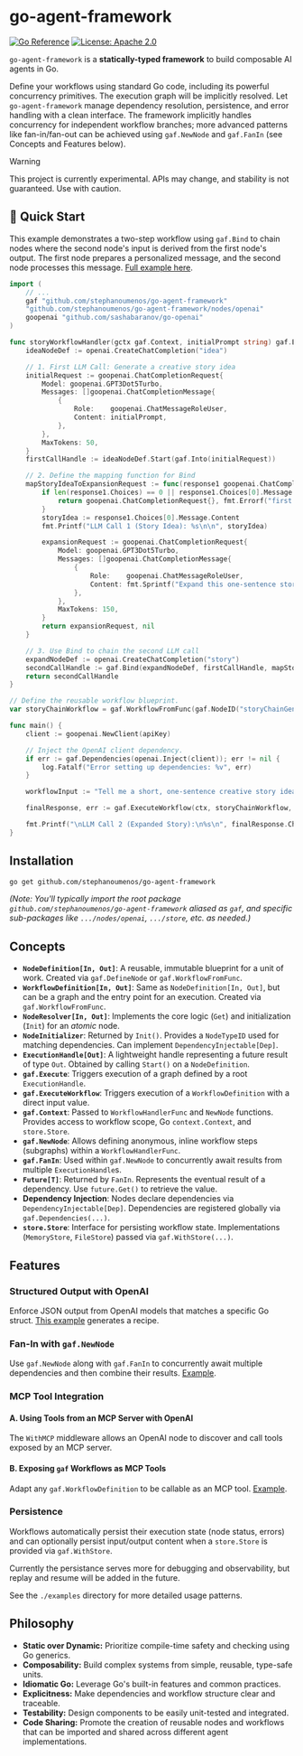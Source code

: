 # go-agent-framework

[![Go Reference](https://pkg.go.dev/badge/github.com/stephanoumenos/go-agent-framework.svg)](https://pkg.go.dev/github.com/stephanoumenos/go-agent-framework) [![License: Apache 2.0](https://img.shields.io/badge/License-Apache_2.0-blue.svg)](https://opensource.org/licenses/Apache-2.0)

`go-agent-framework` is a **statically-typed framework** to build composable AI agents in Go.

Define your workflows using standard Go code, including its powerful concurrency primitives. The execution graph will be implicitly resolved. Let `go-agent-framework` manage dependency resolution, persistence, and error handling with a clean interface. The framework implicitly handles concurrency for independent workflow branches; more advanced patterns like fan-in/fan-out can be achieved using `gaf.NewNode` and `gaf.FanIn` (see Concepts and Features below).

> [!WARNING]
> This project is currently experimental. APIs may change, and stability is not guaranteed. Use with caution.

## 🚀 Quick Start

This example demonstrates a two-step workflow using `gaf.Bind` to chain nodes where the second node's input is derived from the first node's output. The first node prepares a personalized message, and the second node processes this message. [Full example here](examples/simple_chain/example.go).

```go
import (
	// ...
	gaf "github.com/stephanoumenos/go-agent-framework"
	"github.com/stephanoumenos/go-agent-framework/nodes/openai"
	goopenai "github.com/sashabaranov/go-openai"
)

func storyWorkflowHandler(gctx gaf.Context, initialPrompt string) gaf.ExecutionHandle[goopenai.ChatCompletionResponse] {
	ideaNodeDef := openai.CreateChatCompletion("idea")

	// 1. First LLM Call: Generate a creative story idea
	initialRequest := goopenai.ChatCompletionRequest{
		Model: goopenai.GPT3Dot5Turbo,
		Messages: []goopenai.ChatCompletionMessage{
			{
				Role:    goopenai.ChatMessageRoleUser,
				Content: initialPrompt,
			},
		},
		MaxTokens: 50,
	}
	firstCallHandle := ideaNodeDef.Start(gaf.Into(initialRequest))

	// 2. Define the mapping function for Bind
	mapStoryIdeaToExpansionRequest := func(response1 goopenai.ChatCompletionResponse) (goopenai.ChatCompletionRequest, error) {
		if len(response1.Choices) == 0 || response1.Choices[0].Message.Content == "" {
			return goopenai.ChatCompletionRequest{}, fmt.Errorf("first LLM call returned no content")
		}
		storyIdea := response1.Choices[0].Message.Content
		fmt.Printf("LLM Call 1 (Story Idea): %s\n\n", storyIdea)

		expansionRequest := goopenai.ChatCompletionRequest{
			Model: goopenai.GPT3Dot5Turbo,
			Messages: []goopenai.ChatCompletionMessage{
				{
					Role:    goopenai.ChatMessageRoleUser,
					Content: fmt.Sprintf("Expand this one-sentence story idea into a short paragraph: \"%s\"", storyIdea),
				},
			},
			MaxTokens: 150,
		}
		return expansionRequest, nil
	}

	// 3. Use Bind to chain the second LLM call
	expandNodeDef := openai.CreateChatCompletion("story")
	secondCallHandle := gaf.Bind(expandNodeDef, firstCallHandle, mapStoryIdeaToExpansionRequest)
	return secondCallHandle
}

// Define the reusable workflow blueprint.
var storyChainWorkflow = gaf.WorkflowFromFunc(gaf.NodeID("storyChainGenerator"), storyWorkflowHandler)

func main() {
	client := goopenai.NewClient(apiKey)

	// Inject the OpenAI client dependency.
	if err := gaf.Dependencies(openai.Inject(client)); err != nil {
		log.Fatalf("Error setting up dependencies: %v", err)
	}

	workflowInput := "Tell me a short, one-sentence creative story idea."

	finalResponse, err := gaf.ExecuteWorkflow(ctx, storyChainWorkflow, workflowInput)

	fmt.Printf("\nLLM Call 2 (Expanded Story):\n%s\n", finalResponse.Choices[0].Message.Content)
}
```

## Installation

```bash
go get github.com/stephanoumenos/go-agent-framework
```

_(Note: You'll typically import the root package `github.com/stephanoumenos/go-agent-framework` aliased as `gaf`, and specific sub-packages like `.../nodes/openai`, `.../store`, etc. as needed.)_

## Concepts

- **`NodeDefinition[In, Out]`**: A reusable, immutable blueprint for a unit of work. Created via `gaf.DefineNode` or `gaf.WorkflowFromFunc`.
- **`WorkflowDefinition[In, Out]`**: Same as `NodeDefinition[In, Out]`, but can be a graph and the entry point for an execution. Created via `gaf.WorkflowFromFunc`.
- **`NodeResolver[In, Out]`**: Implements the core logic (`Get`) and initialization (`Init`) for an _atomic_ node.
- **`NodeInitializer`**: Returned by `Init()`. Provides a `NodeTypeID` used for matching dependencies. Can implement `DependencyInjectable[Dep]`.
- **`ExecutionHandle[Out]`**: A lightweight handle representing a future result of type `Out`. Obtained by calling `Start()` on a `NodeDefinition`.
- **`gaf.Execute`**: Triggers execution of a graph defined by a root `ExecutionHandle`.
- **`gaf.ExecuteWorkflow`**: Triggers execution of a `WorkflowDefinition` with a direct input value.
- **`gaf.Context`**: Passed to `WorkflowHandlerFunc` and `NewNode` functions. Provides access to workflow scope, Go `context.Context`, and `store.Store`.
- **`gaf.NewNode`**: Allows defining anonymous, inline workflow steps (subgraphs) within a `WorkflowHandlerFunc`.
- **`gaf.FanIn`**: Used within `gaf.NewNode` to concurrently await results from multiple `ExecutionHandle`s.
- **`Future[T]`**: Returned by `FanIn`. Represents the eventual result of a dependency. Use `future.Get()` to retrieve the value.
- **Dependency Injection**: Nodes declare dependencies via `DependencyInjectable[Dep]`. Dependencies are registered globally via `gaf.Dependencies(...)`.
- **`store.Store`**: Interface for persisting workflow state. Implementations (`MemoryStore`, `FileStore`) passed via `gaf.WithStore(...)`.

## Features

### Structured Output with OpenAI

Enforce JSON output from OpenAI models that matches a specific Go struct. [This example](examples/structuredoutput/example.go) generates a recipe.

### Fan-In with `gaf.NewNode`

Use `gaf.NewNode` along with `gaf.FanIn` to concurrently await multiple dependencies and then combine their results. [Example](examples/fanin/example.go).

### MCP Tool Integration

#### A. Using Tools from an MCP Server with OpenAI

The `WithMCP` middleware allows an OpenAI node to discover and call tools exposed by an MCP server.

#### B. Exposing `gaf` Workflows as MCP Tools

Adapt any `gaf.WorkflowDefinition` to be callable as an MCP tool. [Example](examples/mcp/example.go).

### Persistence

Workflows automatically persist their execution state (node status, errors) and can optionally persist input/output content when a `store.Store` is provided via `gaf.WithStore`.

Currently the persistance serves more for debugging and observability, but replay and resume will be added in the future.

See the `./examples` directory for more detailed usage patterns.

## Philosophy

- **Static over Dynamic:** Prioritize compile-time safety and checking using Go generics.
- **Composability:** Build complex systems from simple, reusable, type-safe units.
- **Idiomatic Go:** Leverage Go's built-in features and common practices.
- **Explicitness:** Make dependencies and workflow structure clear and traceable.
- **Testability:** Design components to be easily unit-tested and integrated.
- **Code Sharing:** Promote the creation of reusable nodes and workflows that can be imported and shared across different agent implementations.
